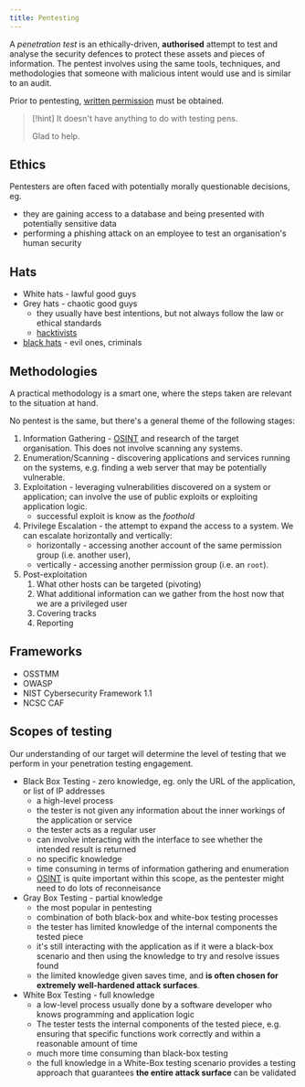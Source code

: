 ```yaml
---
title: Pentesting
---
```


A _penetration test_ is an ethically-driven, **authorised** attempt to test and analyse the security defences to protect these assets and pieces of information. The pentest involves using the same tools, techniques, and methodologies that someone with malicious intent would use and is similar to an audit.

Prior to pentesting, [written permission](/Knowledge/OffSec/pentesting/SOW.md) must be obtained.

> [!hint] It doesn't have anything to do with testing pens.
>
> Glad to help.

## Ethics

Pentesters are often faced with potentially morally questionable decisions, eg.

- they are gaining access to a database and being presented with potentially sensitive data
- performing a phishing attack on an employee to test an organisation's human security

## Hats

- White hats - lawful good guys
- Grey hats - chaotic good guys
  - they usually have best intentions, but not always follow the law or ethical standards
  - [hacktivists](/Knowledge/OffSec/glossary/hacktivism.md)
- [black hats](/Knowledge/OffSec/pentesting/black-hats.md) - evil ones, criminals

## Methodologies

A practical methodology is a smart one, where the steps taken are relevant to the situation at hand.

No pentest is the same, but there's a general theme of the following stages:

1. Information Gathering - [OSINT](/Knowledge/OffSec/osint/OSINT.md) and research of the target organisation. This does not involve scanning any systems.
2. Enumeration/Scanning - discovering applications and services running on the systems, e.g. finding a web server that may be potentially vulnerable.
3. Exploitation - leveraging vulnerabilities discovered on a system or application; can involve the use of public exploits or exploiting application logic.
   - successful exploit is know as the _foothold_
4. Privilege Escalation - the attempt to expand the access to a system. We can escalate horizontally and vertically:
   - horizontally - accessing another account of the same permission group (i.e. another user),
   - vertically - accessing another permission group (i.e. an `root`).
5. Post-exploitation
   1. What other hosts can be targeted (pivoting)
   2. What additional information can we gather from the host now that we are a privileged user
   3. Covering tracks
   4. Reporting

## Frameworks

- OSSTMM
- OWASP
- NIST Cybersecurity Framework 1.1
- NCSC CAF

## Scopes of testing

Our understanding of our target will determine the level of testing that we perform in your penetration testing engagement.

- Black Box Testing - zero knowledge, eg. only the URL of the application, or list of IP addresses
  - a high-level process
  - the tester is not given any information about the inner workings of the application or service
  - the tester acts as a regular user
  - can involve interacting with the interface to see whether the intended result is returned
  - no specific knowledge
  - time consuming in terms of information gathering and enumeration
  - [OSINT](/Knowledge/OffSec/osint/OSINT.md) is quite important within this scope, as the pentester might need to do lots of reconneisance
- Gray Box Testing - partial knowledge
  - the most popular in pentesting
  - combination of both black-box and white-box testing processes
  - the tester has limited knowledge of the internal components the tested piece
  - it's still interacting with the application as if it were a black-box scenario and then using the knowledge to try and resolve issues found
  - the limited knowledge given saves time, and **is often chosen for extremely well-hardened attack surfaces**.
- White Box Testing - full knowledge
  - a low-level process usually done by a software developer who knows programming and application logic
  - The tester tests the internal components of the tested piece, e.g. ensuring that specific functions work correctly and within a reasonable amount of time
  - much more time consuming than black-box testing
  - the full knowledge in a White-Box testing scenario provides a testing approach that guarantees **the entire attack surface** can be validated
